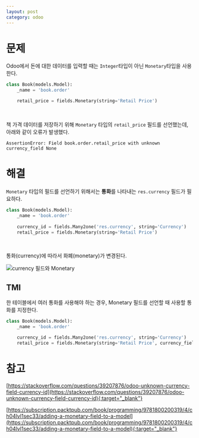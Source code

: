 ```yaml
---
layout: post
category: odoo
---
```


# 문제

Odoo에서 돈에 대한 데이터를 입력할 때는 `Integer`타입이 아닌 `Monetary`타입을 사용한다.

```python
class Book(models.Model):
    _name = 'book.order'

    retail_price = fields.Monetary(string='Retail Price')
```

<br>

책 가격 데이터를 저장하기 위해 `Monetary` 타입의 `retail_price` 필드를 선언했는데, 아래와 같이 오류가 발생했다.

```text
AssertionError: Field book.order.retail_price with unknown currency_field None
```

# 해결

`Monetary` 타입의 필드를 선언하기 위해서는 **통화**를 나타내는 `res.currency` 필드가 필요하다.

```python
class Book(models.Model):
    _name = 'book.order'
    
    currency_id = fields.Many2one('res.currency', string='Currency')
    retail_price = fields.Monetary(string='Retail Price')
```

<br>

통화(currency)에 따라서 화폐(monetary)가 변경된다.

![currency 필드와 Monetary](/no-access-please/assets/image/2021-09-17-odoo-unknown-currency-field-currency-id/1.jpg)

## TMI

한 테이블에서 여러 통화를 사용해야 하는 경우, Monetary 필드를 선언할 때 사용할 통화를 지정한다.

```python
class Book(models.Model):
    _name = 'book.order'

    currency_id = fields.Many2one('res.currency', string='Currency')
    retail_price = fields.Monetary(string='Retail Price', currency_field='currency_id')
```

# 참고

[https://stackoverflow.com/questions/39207876/odoo-unknown-currency-field-currency-id](https://stackoverflow.com/questions/39207876/odoo-unknown-currency-field-currency-id){:target="_blank"}

[https://subscription.packtpub.com/book/programming/9781800200319/4/ch04lvl1sec33/adding-a-monetary-field-to-a-model](https://subscription.packtpub.com/book/programming/9781800200319/4/ch04lvl1sec33/adding-a-monetary-field-to-a-model){:target="_blank"}